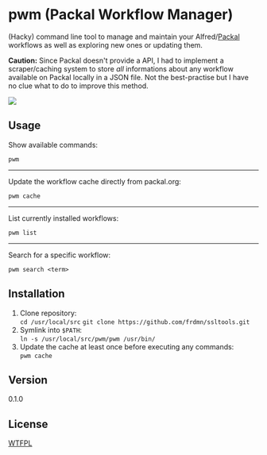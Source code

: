 pwm (Packal Workflow Manager)
=============================

(Hacky) command line tool to manage and maintain your Alfred/[Packal](http://packal.org) workflows as well as exploring new ones or updating them.

__Caution:__ Since Packal doesn't provide a API, I had to implement a scraper/caching system to store _all_ informations about any workflow available on Packal locally in a JSON file. Not the best-practise but I have no clue what to do to improve this method.

![](http://up.frd.mn/De577.png)

## Usage

Show available commands:

`pwm` 

---

Update the workflow cache directly from packal.org:

`pwm cache`

---

List currently installed workflows:

`pwm list` 

---

Search for a specific workflow:

`pwm search <term>` 

## Installation

1. Clone repository:  
  `cd /usr/local/src`
  `git clone https://github.com/frdmn/ssltools.git`
1. Symlink into `$PATH`:  
  `ln -s /usr/local/src/pwm/pwm /usr/bin/`
1. Update the cache at least once before executing any commands:  
  `pwm cache`

## Version

0.1.0

## License

[WTFPL](LICENSE)
